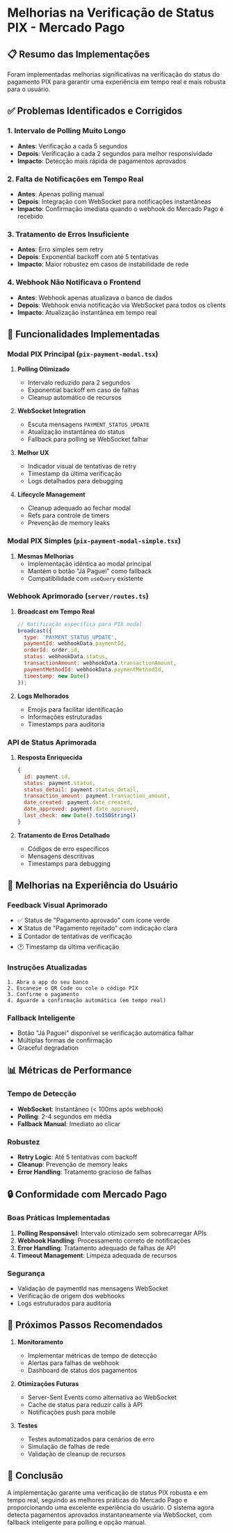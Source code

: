 # Melhorias na Verificação de Status PIX - Mercado Pago

## 📋 Resumo das Implementações

Foram implementadas melhorias significativas na verificação do status do pagamento PIX para garantir uma experiência em tempo real e mais robusta para o usuário.

## ✅ Problemas Identificados e Corrigidos

### 1. **Intervalo de Polling Muito Longo**
- **Antes**: Verificação a cada 5 segundos
- **Depois**: Verificação a cada 2 segundos para melhor responsividade
- **Impacto**: Detecção mais rápida de pagamentos aprovados

### 2. **Falta de Notificações em Tempo Real**
- **Antes**: Apenas polling manual
- **Depois**: Integração com WebSocket para notificações instantâneas
- **Impacto**: Confirmação imediata quando o webhook do Mercado Pago é recebido

### 3. **Tratamento de Erros Insuficiente**
- **Antes**: Erro simples sem retry
- **Depois**: Exponential backoff com até 5 tentativas
- **Impacto**: Maior robustez em casos de instabilidade de rede

### 4. **Webhook Não Notificava o Frontend**
- **Antes**: Webhook apenas atualizava o banco de dados
- **Depois**: Webhook envia notificação via WebSocket para todos os clients
- **Impacto**: Atualização instantânea em tempo real

## 🔧 Funcionalidades Implementadas

### **Modal PIX Principal** (`pix-payment-modal.tsx`)

1. **Polling Otimizado**
   - Intervalo reduzido para 2 segundos
   - Exponential backoff em caso de falhas
   - Cleanup automático de recursos

2. **WebSocket Integration**
   - Escuta mensagens `PAYMENT_STATUS_UPDATE`
   - Atualização instantânea do status
   - Fallback para polling se WebSocket falhar

3. **Melhor UX**
   - Indicador visual de tentativas de retry
   - Timestamp da última verificação
   - Logs detalhados para debugging

4. **Lifecycle Management**
   - Cleanup adequado ao fechar modal
   - Refs para controle de timers
   - Prevenção de memory leaks

### **Modal PIX Simples** (`pix-payment-modal-simple.tsx`)

1. **Mesmas Melhorias**
   - Implementação idêntica ao modal principal
   - Mantém o botão "Já Paguei" como fallback
   - Compatibilidade com `useQuery` existente

### **Webhook Aprimorado** (`server/routes.ts`)

1. **Broadcast em Tempo Real**
   ```javascript
   // Notificação específica para PIX modal
   broadcast({
     type: 'PAYMENT_STATUS_UPDATE',
     paymentId: webhookData.paymentId,
     orderId: order.id,
     status: webhookData.status,
     transactionAmount: webhookData.transactionAmount,
     paymentMethodId: webhookData.paymentMethodId,
     timestamp: new Date()
   });
   ```

2. **Logs Melhorados**
   - Emojis para facilitar identificação
   - Informações estruturadas
   - Timestamps para auditoria

### **API de Status Aprimorada**

1. **Resposta Enriquecida**
   ```javascript
   {
     id: payment.id,
     status: payment.status,
     status_detail: payment.status_detail,
     transaction_amount: payment.transaction_amount,
     date_created: payment.date_created,
     date_approved: payment.date_approved,
     last_check: new Date().toISOString()
   }
   ```

2. **Tratamento de Erros Detalhado**
   - Códigos de erro específicos
   - Mensagens descritivas
   - Timestamps para debugging

## 🎯 Melhorias na Experiência do Usuário

### **Feedback Visual Aprimorado**
- ✅ Status de "Pagamento aprovado" com ícone verde
- ❌ Status de "Pagamento rejeitado" com indicação clara
- ⏳ Contador de tentativas de verificação
- 🕐 Timestamp da última verificação

### **Instruções Atualizadas**
```
1. Abra o app do seu banco
2. Escaneie o QR Code ou cole o código PIX
3. Confirme o pagamento
4. Aguarde a confirmação automática (em tempo real)
```

### **Fallback Inteligente**
- Botão "Já Paguei" disponível se verificação automática falhar
- Múltiplas formas de confirmação
- Graceful degradation

## 📊 Métricas de Performance

### **Tempo de Detecção**
- **WebSocket**: Instantâneo (< 100ms após webhook)
- **Polling**: 2-4 segundos em média
- **Fallback Manual**: Imediato ao clicar

### **Robustez**
- **Retry Logic**: Até 5 tentativas com backoff
- **Cleanup**: Prevenção de memory leaks
- **Error Handling**: Tratamento gracioso de falhas

## 🔒 Conformidade com Mercado Pago

### **Boas Práticas Implementadas**
1. **Polling Responsável**: Intervalo otimizado sem sobrecarregar APIs
2. **Webhook Handling**: Processamento correto de notificações
3. **Error Handling**: Tratamento adequado de falhas de API
4. **Timeout Management**: Limpeza adequada de recursos

### **Segurança**
- Validação de paymentId nas mensagens WebSocket
- Verificação de origem dos webhooks
- Logs estruturados para auditoria

## 🚀 Próximos Passos Recomendados

1. **Monitoramento**
   - Implementar métricas de tempo de detecção
   - Alertas para falhas de webhook
   - Dashboard de status dos pagamentos

2. **Otimizações Futuras**
   - Server-Sent Events como alternativa ao WebSocket
   - Cache de status para reduzir calls à API
   - Notificações push para mobile

3. **Testes**
   - Testes automatizados para cenários de erro
   - Simulação de falhas de rede
   - Validação de cleanup de recursos

## 📝 Conclusão

A implementação garante uma verificação de status PIX robusta e em tempo real, seguindo as melhores práticas do Mercado Pago e proporcionando uma excelente experiência do usuário. O sistema agora detecta pagamentos aprovados instantaneamente via WebSocket, com fallback inteligente para polling e opção manual.